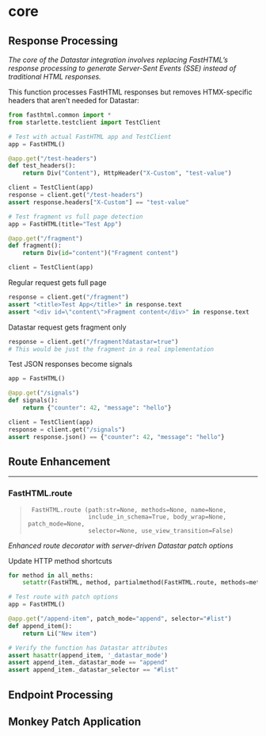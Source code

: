# core


<!-- WARNING: THIS FILE WAS AUTOGENERATED! DO NOT EDIT! -->

## Response Processing

*The core of the Datastar integration involves replacing FastHTML’s
response processing to generate Server-Sent Events (SSE) instead of
traditional HTML responses.*

This function processes FastHTML responses but removes HTMX-specific
headers that aren’t needed for Datastar:

``` python
from fasthtml.common import *
from starlette.testclient import TestClient
```

``` python
# Test with actual FastHTML app and TestClient
app = FastHTML()

@app.get("/test-headers")
def test_headers():
    return Div("Content"), HttpHeader("X-Custom", "test-value")

client = TestClient(app)
response = client.get("/test-headers")
assert response.headers["X-Custom"] == "test-value"
```

``` python
# Test fragment vs full page detection
app = FastHTML(title="Test App")
```

``` python
@app.get("/fragment")
def fragment():
    return Div(id="content")("Fragment content")
```

``` python
client = TestClient(app)
```

Regular request gets full page

``` python
response = client.get("/fragment")
assert "<title>Test App</title>" in response.text
assert "<div id=\"content\">Fragment content</div>" in response.text
```

Datastar request gets fragment only

``` python
response = client.get("/fragment?datastar=true")
# This would be just the fragment in a real implementation
```

Test JSON responses become signals

``` python
app = FastHTML()

@app.get("/signals")
def signals():
    return {"counter": 42, "message": "hello"}

client = TestClient(app)
response = client.get("/signals")
assert response.json() == {"counter": 42, "message": "hello"}
```

## Route Enhancement

------------------------------------------------------------------------

### FastHTML.route

>      FastHTML.route (path:str=None, methods=None, name=None,
>                      include_in_schema=True, body_wrap=None, patch_mode=None,
>                      selector=None, use_view_transition=False)

*Enhanced route decorator with server-driven Datastar patch options*

Update HTTP method shortcuts

``` python
for method in all_meths:
    setattr(FastHTML, method, partialmethod(FastHTML.route, methods=method))
```

``` python
# Test route with patch options
app = FastHTML()

@app.get("/append-item", patch_mode="append", selector="#list")
def append_item():
    return Li("New item")

# Verify the function has Datastar attributes
assert hasattr(append_item, '_datastar_mode')
assert append_item._datastar_mode == "append"
assert append_item._datastar_selector == "#list"
```

## Endpoint Processing

## Monkey Patch Application
